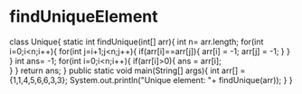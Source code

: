 # findUniqueElement
class Unique{
    static int findUnique(int[] arr){
        int n= arr.length;
        for(int i=0;i<n;i++){
            for(int j=i+1;j<n;j++){
                if(arr[i]==arr[j]){
                    arr[i] = -1;
                    arr[j] = -1;
                }
            }
        }
        int ans= -1;
        for(int i=0;i<n;i++){
            if(arr[i]>0){
                ans = arr[i];   
            }
        }
        return ans;
    }
    public static void main(String[] args){
    int arr[] ={1,1,4,5,6,6,3,3};
    System.out.println("Unique element: "+ findUnique(arr));
    }
}
